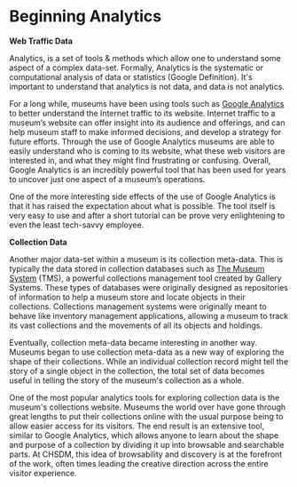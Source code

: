 # Beginning Analytics

**Web Traffic Data**

Analytics, is a set of tools & methods which allow one to understand some aspect of a complex data-set. Formally, Analytics is the systematic or computational analysis of data or statistics (Google Definition). It's important to understand that analytics is not data, and data is not analytics.

For a long while, museums have been using tools such as [Google Analytics](http://www.google.com/analytics) to better understand the Internet traffic to its website. Internet traffic to a museum’s website can offer insight into its audience and offerings, and can help museum staff to make informed decisions, and develop a strategy for future efforts. Through the use of Google Analytics museums are able to easily understand who is coming to its website, what these web visitors are interested in, and what they might find frustrating or confusing. Overall, Google Analytics is an incredibly powerful tool that has been used for years to uncover just one aspect of a museum’s operations.

One of the more interesting side effects of the use of Google Analytics is that it has raised the expectation about what is possible. The tool itself is very easy to use and after a short tutorial can be prove very enlightening to even the least tech-savvy employee.

**Collection Data**

Another major data-set within a museum is its collection meta-data. This is typically the data stored in collection databases such as [The Museum System](http://www.gallerysystems.com/products-and-services/tms/) (TMS), a powerful collections management tool created by Gallery Systems. These types of databases were originally designed as repositories of information to help a museum store and locate objects in their collections. Collections management systems were originally meant to behave like inventory management applications, allowing a museum to track its vast collections and the movements of all its objects and holdings.

Eventually, collection meta-data became interesting in another way. Museums began to use collection meta-data as a new way of exploring the shape of their collections. While an individual collection record might tell the story of a single object in the collection, the total set of data becomes useful in telling the story of the museum's collection as a whole.

One of the most popular analytics tools for exploring collection data is the museum's collections website. Museums the world over have gone through great lengths to put their collections online with the usual purpose being to allow easier access for its visitors. The end result is an extensive tool, similar to Google Analytics, which allows anyone to learn about the shape and purpose of a collection by dividing it up into browsable and searchable parts. At CHSDM, this idea of browsability and discovery is at the forefront of the work, often times leading the creative direction across the entire visitor experience.
